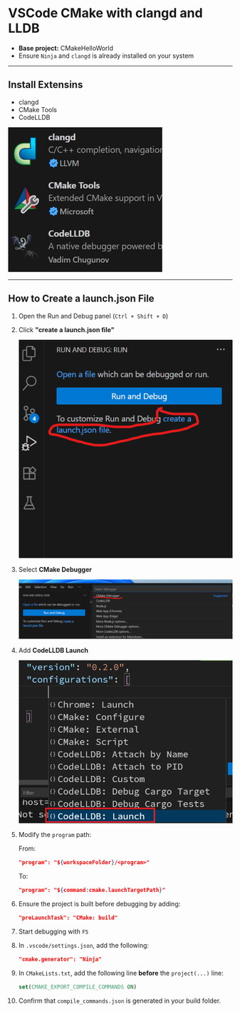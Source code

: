 # VSCode CMake with clangd and LLDB

- **Base project:** CMakeHelloWorld
- Ensure `Ninja` and `clangd` is already installed on your system

---

## Install Extensins

- clangd
- CMake Tools
- CodeLLDB

![extensions](images/extensions.png)

---

## How to Create a launch.json File

1. Open the Run and Debug panel (`Ctrl + Shift + D`)

2. Click **"create a launch.json file"**

   ![createALaunchJsonFile](images/createALaunchJsonFile.png)

3. Select **CMake Debugger**

   ![cmakeDebugger](images/cmakeDebuger.png)

4. Add **CodeLLDB Launch**

   ![codeLldbLaunch](images/codeLldebLaunch.png)

5. Modify the `program` path:

   From:

   ```json
   "program": "${workspaceFolder}/<program>"
   ```

   To:

   ```json
   "program": "${command:cmake.launchTargetPath}"
   ```

6. Ensure the project is built before debugging by adding:

   ```json
   "preLaunchTask": "CMake: build"
   ```

7. Start debugging with `F5`

8. In `.vscode/settings.json`, add the following:

   ```json
   "cmake.generator": "Ninja"
   ```

9. In `CMakeLists.txt`, add the following line **before** the `project(...)` line:

   ```cmake
   set(CMAKE_EXPORT_COMPILE_COMMANDS ON)
   ```

10. Confirm that `compile_commands.json` is generated in your build folder.
